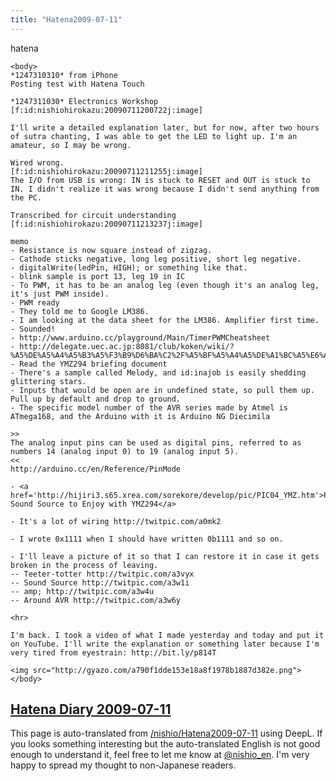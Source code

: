 ```yaml
---
title: "Hatena2009-07-11"
---
```


hatena

```
<body>
*1247310310* from iPhone
Posting test with Hatena Touch

*1247311030* Electronics Workshop
[f:id:nishiohirokazu:20090711200722j:image]

I'll write a detailed explanation later, but for now, after two hours of sutra chanting, I was able to get the LED to light up. I'm an amateur, so I may be wrong.

Wired wrong.
[f:id:nishiohirokazu:20090711211255j:image]
The I/O from USB is wrong: IN is stuck to RESET and OUT is stuck to IN. I didn't realize it was wrong because I didn't send anything from the PC.

Transcribed for circuit understanding
[f:id:nishiohirokazu:20090711213237j:image]

memo
- Resistance is now square instead of zigzag.
- Cathode sticks negative, long leg positive, short leg negative.
- digitalWrite(ledPin, HIGH); or something like that.
- blink sample is port 13, leg 19 in IC
- To PWM, it has to be an analog leg (even though it's an analog leg, it's just PWM inside).
- PWM ready
- They told me to Google LM386.
- I am looking at the data sheet for the LM386. Amplifier first time.
- Sounded!
- http://www.arduino.cc/playground/Main/TimerPWMCheatsheet
- http://delegate.uec.ac.jp:8081/club/koken/wiki/?%A5%DE%A5%A4%A5%B3%A5%F3%B9%D6%BA%C2%2F%A5%BF%A5%A4%A5%DE%A1%BC%A5%E6%A5%CB%A5%C3%A5%C8
- Read the YMZ294 briefing document
- There's a sample called Melody, and id:inajob is easily shedding glittering stars.
- Inputs that would be open are in undefined state, so pull them up. Pull up by default and drop to ground.
- The specific model number of the AVR series made by Atmel is ATmega168, and the Arduino with it is Arduino NG Diecimila

>>
The analog input pins can be used as digital pins, referred to as numbers 14 (analog input 0) to 19 (analog input 5).
<<
http://arduino.cc/en/Reference/PinMode

- <a href='http://hijiri3.s65.xrea.com/sorekore/develop/pic/PIC04_YMZ.htm'>PSG Sound Source to Enjoy with YMZ294</a>

- It's a lot of wiring http://twitpic.com/a0mk2

- I wrote 0x1111 when I should have written 0b1111 and so on.

- I'll leave a picture of it so that I can restore it in case it gets broken in the process of leaving.
-- Teeter-totter http://twitpic.com/a3vyx
-- Sound Source http://twitpic.com/a3w1i
-- amp; http://twitpic.com/a3w4u
-- Around AVR http://twitpic.com/a3w6y

<hr>

I'm back. I took a video of what I made yesterday and today and put it on YouTube. I'll write the explanation or something later because I'm very tired from eyestrain: http://bit.ly/p814T

<img src="http://gyazo.com/a790f1dde153e18a8f1978b1887d382e.png">
</body>
```


[Hatena Diary 2009-07-11](https://nishiohirokazu.hatenadiary.org/archive/2009/07/11)
---
This page is auto-translated from [/nishio/Hatena2009-07-11](https://scrapbox.io/nishio/Hatena2009-07-11) using DeepL. If you looks something interesting but the auto-translated English is not good enough to understand it, feel free to let me know at [@nishio_en](https://twitter.com/nishio_en). I'm very happy to spread my thought to non-Japanese readers.